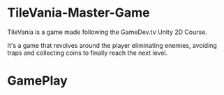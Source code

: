 # TileVania-Master-Game

TileVania is a game made following the GameDev.tv Unity 2D Course.

It's a game that revolves around the player eliminating enemies, avoiding traps and collecting coins to finally reach the next level.

# GamePlay

